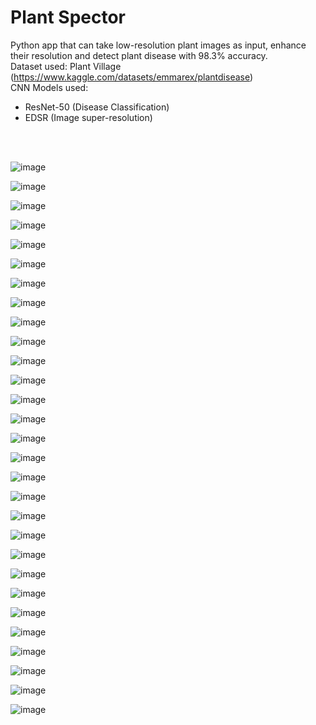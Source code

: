 # Plant Spector 
Python app that can take low-resolution plant images as input, enhance their resolution and detect plant disease with 98.3% accuracy. <br>
Dataset used: Plant Village (https://www.kaggle.com/datasets/emmarex/plantdisease) <br>
CNN Models used:
* ResNet-50 (Disease Classification)
* EDSR (Image super-resolution) 
<br>
<br>

![image](https://user-images.githubusercontent.com/42437054/167246845-13672cb5-3206-4277-942a-24f1dc122492.png)

![image](https://user-images.githubusercontent.com/42437054/167246850-8d689b5d-e499-4cdf-8421-1852bfbadc67.png)

![image](https://user-images.githubusercontent.com/42437054/167246852-1b6a6d7c-bb0a-45e5-b685-16525e7032bb.png)

![image](https://user-images.githubusercontent.com/42437054/167246854-d1da10f0-2a50-43dd-b546-230328532691.png)

![image](https://user-images.githubusercontent.com/42437054/167246859-bd1028de-ccc2-4b68-ba9e-55955f43e444.png)

![image](https://user-images.githubusercontent.com/42437054/167246862-452ba8aa-33e6-44d7-93be-c5dbc03b3474.png)

![image](https://user-images.githubusercontent.com/42437054/167246867-5da511ee-cffc-4e39-99bc-49fc8cd80009.png)

![image](https://user-images.githubusercontent.com/42437054/167246870-a422af1a-8536-4e9c-9b58-c75d66808d0a.png)

![image](https://user-images.githubusercontent.com/42437054/167246873-b109cf59-b631-4a1b-a272-18bea45f5678.png)

![image](https://user-images.githubusercontent.com/42437054/167246879-792d323d-f695-4625-92d7-494fcacbf04a.png)

![image](https://user-images.githubusercontent.com/42437054/167246883-0d54be5f-c0d4-4464-90d6-875dbd8b60f6.png)

![image](https://user-images.githubusercontent.com/42437054/167246886-7e45c620-fc5d-4e51-93b5-955cf0dec874.png)

![image](https://user-images.githubusercontent.com/42437054/167246891-4ba56cab-2394-49fc-be8d-d7175d4aee2c.png)

![image](https://user-images.githubusercontent.com/42437054/167246896-06747a92-892f-479c-af64-26910b266149.png)

![image](https://user-images.githubusercontent.com/42437054/167246902-5ade1f22-c6df-4e9e-87bb-b640654fda09.png)

![image](https://user-images.githubusercontent.com/42437054/167246907-68711bcf-42a2-4568-98e2-babc793b30ec.png)

![image](https://user-images.githubusercontent.com/42437054/167246911-ec3b25e0-8a89-45ab-8ccc-9cba9600faa7.png)

![image](https://user-images.githubusercontent.com/42437054/167246918-0f292d35-5503-4dad-a0c1-138b0219c716.png)

![image](https://user-images.githubusercontent.com/42437054/167246923-360cdc5e-6121-428c-a44a-ad4a83a81e45.png)

![image](https://user-images.githubusercontent.com/42437054/167246926-386d77a5-0ac8-4c2c-82bf-b6a2beb2a3ab.png)

![image](https://user-images.githubusercontent.com/42437054/167246934-b1833f5b-2976-4f47-a481-3c7183465fb0.png)

![image](https://user-images.githubusercontent.com/42437054/167246940-eea6ab5a-811c-48b8-a0e0-da81b6a78be2.png)

![image](https://user-images.githubusercontent.com/42437054/167246945-1fdfbb82-4deb-4d16-97d1-4a0bd04d153d.png)

![image](https://user-images.githubusercontent.com/42437054/167246947-6aba835c-6501-4316-b570-2c74c8e0edff.png)

![image](https://user-images.githubusercontent.com/42437054/167246952-9d17ba1e-f5cd-4b76-810c-ca9ce22691af.png)

![image](https://user-images.githubusercontent.com/42437054/167246954-fd165394-e212-434b-a785-03cca5adb2bf.png)

![image](https://user-images.githubusercontent.com/42437054/167246956-44b3c1f0-8bd5-4766-9551-08e472f260dc.png)

![image](https://user-images.githubusercontent.com/42437054/167246959-fc8e324d-047b-4d33-ae62-c7020cc1ecc6.png)

![image](https://user-images.githubusercontent.com/42437054/167246962-51d029d2-063a-436c-9448-defeb8232fc3.png)
